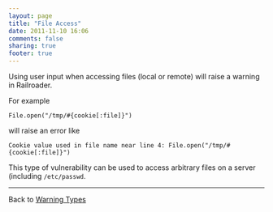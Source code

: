 ```yaml
---
layout: page
title: "File Access"
date: 2011-11-10 16:06
comments: false
sharing: true
footer: true
---
```


Using user input when accessing files (local or remote) will raise a warning in Railroader.

For example

    File.open("/tmp/#{cookie[:file]}")

will raise an error like

    Cookie value used in file name near line 4: File.open("/tmp/#{cookie[:file]}")

This type of vulnerability can be used to access arbitrary files on a server (including `/etc/passwd`.

---
Back to [Warning Types](/docs/warning_types)
